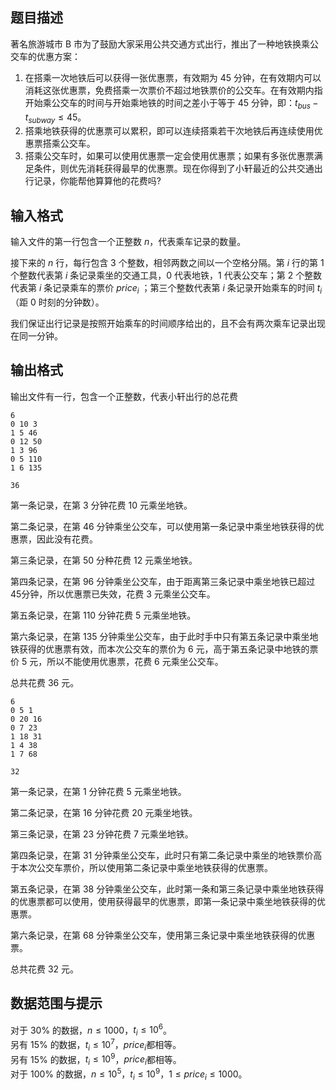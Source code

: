 ## 题目描述
著名旅游城市 B 市为了鼓励大家采用公共交通方式出行，推出了一种地铁换乘公交车的优惠方案：

1. 在搭乘一次地铁后可以获得一张优惠票，有效期为 $45$ 分钟，在有效期内可以消耗这张优惠票，免费搭乘一次票价不超过地铁票价的公交车。在有效期内指
开始乘公交车的时间与开始乘地铁的时间之差小于等于 $45$ 分钟，即：$t_{bus}-t_{subway} \le 45$。
2. 搭乘地铁获得的优惠票可以累积，即可以连续搭乘若干次地铁后再连续使用优惠票搭乘公交车。 
3. 搭乘公交车时，如果可以使用优惠票一定会使用优惠票；如果有多张优惠票满足条件，则优先消耗获得最早的优惠票。现在你得到了小轩最近的公共交通出行记录，你能帮他算算他的花费吗?

## 输入格式

输入文件的第一行包含一个正整数 $n$，代表乘车记录的数量。

接下来的 $n$ 行，每行包含 $3$ 个整数，相邻两数之间以一个空格分隔。第 $i$ 行的第 $1$ 个整数代表第 $i$ 条记录乘坐的交通工具，$0$ 代表地铁，$1$ 代表公交车；第 $2$ 个整数代表第 $i$ 条记录乘车的票价 $price_i$ ；第三个整数代表第 $i$ 条记录开始乘车的时间 $t_i$ （距 $0$ 时刻的分钟数）。

我们保证出行记录是按照开始乘车的时间顺序给出的，且不会有两次乘车记录出现在同一分钟。

## 输出格式

输出文件有一行，包含一个正整数，代表小轩出行的总花费

```input1
6
0 10 3
1 5 46
0 12 50
1 3 96
0 5 110
1 6 135
```
```output1
36
```

第一条记录，在第 3 分钟花费 10 元乘坐地铁。

第二条记录，在第 46 分钟乘坐公交车，可以使用第一条记录中乘坐地铁获得的优惠票，因此没有花费。

第三条记录，在第 50 分种花费 12 元乘坐地铁。

第四条记录，在第 96 分钟乘坐公交车，由于距离第三条记录中乘坐地铁已超过 45分钟，所以优惠票已失效，花费 3 元乘坐公交车。

第五条记录，在第 110 分钟花费 5 元乘坐地铁。

第六条记录，在第 135 分钟乘坐公交车，由于此时手中只有第五条记录中乘坐地铁获得的优惠票有效，而本次公交车的票价为 6 元，高于第五条记录中地铁的票价 5 元，所以不能使用优惠票，花费 6 元乘坐公交车。

总共花费 36 元。

```input2
6
0 5 1
0 20 16
0 7 23
1 18 31
1 4 38
1 7 68
```
```output2
32
```

第一条记录，在第 1 分钟花费 5 元乘坐地铁。

第二条记录，在第 16 分钟花费 20 元乘坐地铁。

第三条记录，在第 23 分钟花费 7 元乘坐地铁。

第四条记录，在第 31 分钟乘坐公交车，此时只有第二条记录中乘坐的地铁票价高于本次公交车票价，所以使用第二条记录中乘坐地铁获得的优惠票。

第五条记录，在第 38 分钟乘坐公交车，此时第一条和第三条记录中乘坐地铁获得的优惠票都可以使用，使用获得最早的优惠票，即第一条记录中乘坐地铁获得的优惠票。

第六条记录，在第 68 分钟乘坐公交车，使用第三条记录中乘坐地铁获得的优惠票。

总共花费 32 元。

## 数据范围与提示

对于 $30\%$ 的数据，$n \le 1000$，$t_i \le 10^6$。  
另有 $15\%$ 的数据，$t_i \le 10^7$，$price_i$都相等。  
另有 $15\%$ 的数据，$t_i \le 10^9$，$price_i$都相等。  
对于 $100\%$ 的数据，$n \le 10^5$，$t_i \le 10^9$，$1 \le price_i \le 1000$。

